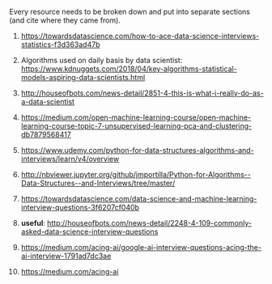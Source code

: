Every resource needs to be broken down and put into separate sections (and cite where they came from).

1. https://towardsdatascience.com/how-to-ace-data-science-interviews-statistics-f3d363ad47b

2. Algorithms used on daily basis by data scientist: https://www.kdnuggets.com/2018/04/key-algorithms-statistical-models-aspiring-data-scientists.html

3. http://houseofbots.com/news-detail/2851-4-this-is-what-i-really-do-as-a-data-scientist

4. https://medium.com/open-machine-learning-course/open-machine-learning-course-topic-7-unsupervised-learning-pca-and-clustering-db7879568417

5. https://www.udemy.com/python-for-data-structures-algorithms-and-interviews/learn/v4/overview

6. http://nbviewer.jupyter.org/github/jmportilla/Python-for-Algorithms--Data-Structures--and-Interviews/tree/master/

7. https://towardsdatascience.com/data-science-and-machine-learning-interview-questions-3f6207cf040b

8. **useful**: http://houseofbots.com/news-detail/2248-4-109-commonly-asked-data-science-interview-questions

9. https://medium.com/acing-ai/google-ai-interview-questions-acing-the-ai-interview-1791ad7dc3ae

10. https://medium.com/acing-ai
